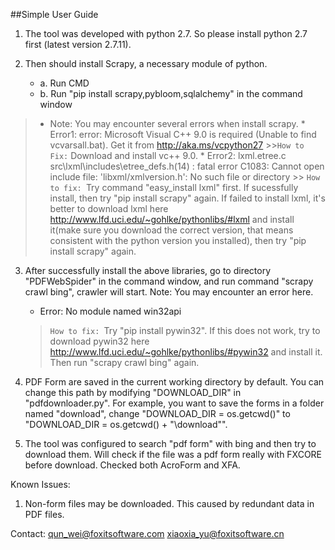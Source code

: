 ﻿
##Simple User Guide

 1. The tool was developed with python 2.7. So please install python 2.7 first (latest version 2.7.11). 

 2. Then should install Scrapy, a necessary module of python. 
    * a. Run CMD
	* b. Run "pip install scrapy,pybloom,sqlalchemy" in the command window
>* Note: You may encounter several errors when install scrapy.
	* Error1:  error: Microsoft Visual C++ 9.0 is required (Unable to find vcvarsall.bat). Get it from http://aka.ms/vcpython27
	>>`How to Fix:` Download and install vc++ 9.0.
	* Error2: lxml.etree.c
    src\lxml\includes\etree_defs.h(14) : fatal error C1083: Cannot open include
file: 'libxml/xmlversion.h': No such file or directory
	>> `How to fix: `Try command "easy_install lxml" first. If sucessfully install, then try "pip install scrapy" again. If failed to install lxml, it's better to download lxml here http://www.lfd.uci.edu/~gohlke/pythonlibs/#lxml and install it(make sure you download the correct version, that means consistent with the python version you installed), then try "pip install scrapy" again.

 3. After successfully install the above libraries, go to directory "PDFWebSpider" in the command window, and run command "scrapy crawl bing", crawler will start.
Note: You may encounter an error here.
	* Error: No module named win32api
    > `How to fix: `Try "pip install pywin32". If this does not work, try to download pywin32 here http://www.lfd.uci.edu/~gohlke/pythonlibs/#pywin32 and install it. Then run "scrapy crawl bing" again.


 4. PDF Form are saved in the current working directory by default. You can change this path by modifying "DOWNLOAD_DIR" in "pdfdownloader.py". For example, you want to save the forms in a folder named "download", change "DOWNLOAD_DIR = os.getcwd()" to "DOWNLOAD_DIR = os.getcwd() + "\\download"".

 5. The tool was configured to search "pdf form" with bing and then try to download them. Will check if the file was a pdf form really with FXCORE before download. Checked both AcroForm and XFA.


Known Issues:
1. Non-form files may be downloaded. This caused by redundant data in PDF files. 



Contact:
qun_wei@foxitsoftware.com
xiaoxia_yu@foxitsoftware.cn 